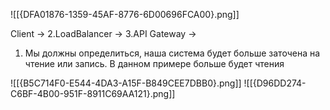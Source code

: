 ![[{DFA01876-1359-45AF-8776-6D00696FCA00}.png]]


Client -> 2.LoadBalancer -> 3.API Gateway -> 


1. Мы должны определиться, наша система будет больше заточена на чтение или запись. В данном примере больше будет чтения

![[{B5C714F0-E544-4DA3-A15F-B849CEE7DBB0}.png]]
![[{D96DD274-C6BF-4B00-951F-8911C69AA121}.png]]